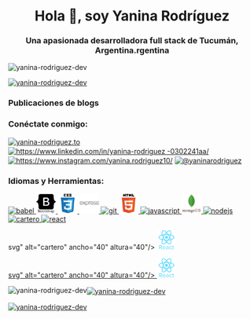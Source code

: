 <h1 align="center">Hola 👋, soy Yanina Rodríguez</h1>
<h3 align="center">Una apasionada desarrolladora full stack de Tucumán, Argentina.rgentina</h3>

<p align="left"> <img src="https://komarev.com/ghpvc/?username=yanina-rodriguez-dev&label=Profile%20views&color=0e75b6&style=flat" alt="yanina-rodriguez-dev" /> </p>

<p align ="izquierda"> <a href="https://github.com/ryo-ma/github-profile-trofeo"><img src="https://github-perfil-trofeo.vercel.app/?nombre de usuario =yanina-rodriguez-dev" alt="yanina-rodriguez-dev" /></a> </p>

### Publicaciones de blogs
<!-- BLOG-POST-LIST:START -->
<!-- BLOG -POST-LISTA:FIN -->

<h3 align="left">Conéctate conmigo:</h3>
<p align="left">
<a href="https://dev.to/yanina-rodriguez.to" target="blank"><img align="center" src="https://raw.githubusercontent.com/rahuldkjain/github-profile -readme-generator/master/src/images/icons/Social/devto.svg" alt="yanina-rodriguez.to" height="30" width="40" /></a> <a href="
https ://linkedin.com/in/https://www.linkedin.com/in/yanina-rodriguez-0302241aa/" target="blank"><img align="center" src="https://raw. githubusercontent.com/rahuldkjain/github-profile-readme-generator/master/src/images/icons/Social/linked-in-alt.svg" alt="https://www.linkedin.com/in/yanina-rodriguez -0302241aa/" alto="30" ancho="40" /></a>
<a href="https://instagram.com/https://www.instagram.com/yanina.rodriguez10/" target="blank"><img align="center" src="https://raw. githubusercontent.com/rahuldkjain/github-profile-readme-generator/master/src/images/icons/Social/instagram.svg" alt="https://www.instagram.com/yanina.rodriguez10/" height="30 " width="40" /></a>
<a href="https://medium.com/@yaninarodriguez" target="blank"><img align="center" src="https://raw. githubusercontent.com/rahuldkjain/github-profile-readme-generator/master/src/images/icons/Social/medium.svg" alt="@yaninarodriguez" height="30" width="40" /></a>
</p>

<h3 align="left">Idiomas y Herramientas:</h3>
<p align="left"> <a href="https://babeljs.io/" target="_blank" rel="noreferrer"> <img src="https://www.vectorlogo.zone/logos/ babeljs/babeljs-icon.svg" alt="babel" width="40" height="40"/> </a> <a href="https://getbootstrap.com" target="_blank" rel=" noreferrer"> <img src="https://raw.githubusercontent.com/devicons/devicon/master/icons/bootstrap/bootstrap-plain-wordmark.svg" alt="bootstrap" width="40" height="40 "/> </a> <a href="https://www.w3schools.com/css/" target="_blank" rel="noreferrer"> <img src="https://raw.githubusercontent.com/devicons/devicon/master/icons/css3/css3-original-wordmark.svg" alt="css3" width="40" height="40"/> </a> <a href="https: //expressjs.com" target="_blank" rel="noreferrer"> <img src="https://raw.githubusercontent.com/devicons/devicon/master/icons/express/express-original-wordmark.svg" alt="express" width="40" height="40"/> </a> <a href="https://git-scm.com/" target="_blank" rel="noreferrer"> <img src="https://www.vectorlogo.zone/logos/git-scm/git-scm-icon.svg" alt="git" width="40" height="40"/> </a> <a href="https://www.w3.org/html/" target="_blank" rel="noreferrer "> <img src="https://raw.githubusercontent.com/devicons/devicon/master/icons/html5/html5-original-wordmark.svg" alt="html5" width="40" height="40" /> </a> <a href="https://developer.mozilla.org/en-US/docs/Web/JavaScript" target="_blank" rel="noreferrer"> <img src="https:/ /raw.githubusercontent.com/devicons/devicon/master/icons/javascript/javascript-original.svg" alt="javascript" width="40" height="40"/> </a> <a href="https://www.mongodb.com/" target="_blank" rel="noreferrer"> <img src="https://raw.githubusercontent.com/devicons/devicon/master/icons/mongodb/mongodb-original-wordmark.svg" alt="mongodb" width="40" height="40"/> </a> <a href="https://nodejs.org" target="_blank" rel="noreferrer"> <img src="https://raw.githubusercontent.com/devicons/devicon/master/icons /nodejs/nodejs-original-wordmark.svg" alt="nodejs" width="40" height="40"/> </a> <a href="https://postman.com" target="_blank" rel="noreferrer"> <img src="https://www.vectorlogo.zone/logos/getpostman/getpostman-icon.svg" alt="cartero" width="40" height= "40"/> </a> <a href="https://reactjs.org/" target="_blank" rel="noreferrer"> <img src="https://raw.githubusercontent.com/devicons /devicon/master/icons/react/react-original-wordmark.svg" alt="react" width="40" height="40"/> </a> </p>svg" alt="cartero" ancho="40" altura="40"/> </a> <a href="https://reactjs.org/" target="_blank" rel="noreferrer"> <img src="https://raw.githubusercontent.com/devicons/devicon/master/icons/react/react-original-wordmark.svg" alt="react" width="40" height="40"/> </ a> </p>svg" alt="cartero" ancho="40" altura="40"/> </a> <a href="https://reactjs.org/" target="_blank" rel="noreferrer"> <img src="https://raw.githubusercontent.com/devicons/devicon/master/icons/react/react-original-wordmark.svg" alt="react" width="40" height="40"/> </ a> </p>

<p><img align="left" src="https://github-readme-stats.vercel.app/api/top-langs?username=yanina-rodriguez-dev&show_icons=true&locale=en&layout=compact" alt=" yanina-rodriguez-dev" /></p>

<p> <img align="center" src="https://github-readme-stats.vercel.app/api?username=yanina-rodriguez-dev&show_icons =true&locale=en" alt="yanina-rodriguez-dev" /></p>

<p><img align="center" src="https://github-readme-streak-stats.herokuapp.com/? user=yanina-rodriguez-dev&" alt="yanina-rodriguez-dev" /></p>
